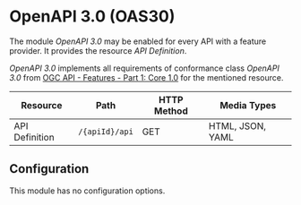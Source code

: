 # OpenAPI 3.0 (OAS30)

The module *OpenAPI 3.0* may be enabled for every API with a feature provider. It provides the resource *API Definition*.

*OpenAPI 3.0* implements all requirements of conformance class *OpenAPI 3.0* from [OGC API - Features - Part 1: Core 1.0](http://www.opengis.net/doc/IS/ogcapi-features-1/1.0#rc_oas30) for the mentioned resource.

|Resource |Path |HTTP Method |Media Types
| --- | --- | --- | ---
|API Definition |`/{apiId}/api` |GET |HTML, JSON, YAML

## Configuration

This module has no configuration options.
